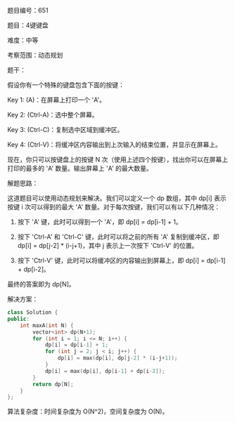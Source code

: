题目编号：651

题目：4键键盘

难度：中等

考察范围：动态规划

题干：

假设你有一个特殊的键盘包含下面的按键：

Key 1: (A)：在屏幕上打印一个 'A'。

Key 2: (Ctrl-A)：选中整个屏幕。

Key 3: (Ctrl-C)：复制选中区域到缓冲区。

Key 4: (Ctrl-V)：将缓冲区内容输出到上次输入的结束位置，并显示在屏幕上。

现在，你只可以按键盘上的按键 N 次（使用上述四个按键），找出你可以在屏幕上打印的最多的 'A' 数量。输出屏幕上 'A' 的最大数量。 

解题思路：

这道题目可以使用动态规划来解决。我们可以定义一个 dp 数组，其中 dp[i] 表示按键 i 次可以得到的最大 'A' 数量。对于每次按键，我们可以有以下几种情况：

1. 按下 'A' 键，此时可以得到一个 'A'，即 dp[i] = dp[i-1] + 1。

2. 按下 'Ctrl-A' 和 'Ctrl-C' 键，此时可以将之前的所有 'A' 复制到缓冲区，即 dp[i] = dp[j-2] * (i-j+1)，其中 j 表示上一次按下 'Ctrl-V' 的位置。

3. 按下 'Ctrl-V' 键，此时可以将缓冲区的内容输出到屏幕上，即 dp[i] = dp[i-1] + dp[i-2]。

最终的答案即为 dp[N]。

解决方案：

```cpp
class Solution {
public:
    int maxA(int N) {
        vector<int> dp(N+1);
        for (int i = 1; i <= N; i++) {
            dp[i] = dp[i-1] + 1;
            for (int j = 2; j < i; j++) {
                dp[i] = max(dp[i], dp[j-2] * (i-j+1));
            }
            dp[i] = max(dp[i], dp[i-1] + dp[i-2]);
        }
        return dp[N];
    }
};
```

算法复杂度：时间复杂度为 O(N^2)，空间复杂度为 O(N)。